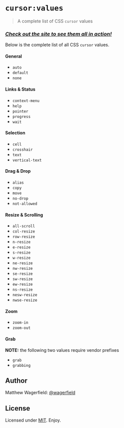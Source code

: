 # `cursor:values`

> A complete list of CSS `cursor` values

### [*Check out the site to see them all in action!*][site]

Below is the complete list of all CSS `cursor` values.

#### General
* `auto`
* `default`
* `none`

#### Links & Status
* `context-menu`
* `help`
* `pointer`
* `progress`
* `wait`

#### Selection
* `cell`
* `crosshair`
* `text`
* `vertical-text`

#### Drag & Drop
* `alias`
* `copy`
* `move`
* `no-drop`
* `not-allowed`

#### Resize & Scrolling
* `all-scroll`
* `col-resize`
* `row-resize`
* `n-resize`
* `e-resize`
* `s-resize`
* `w-resize`
* `ne-resize`
* `nw-resize`
* `se-resize`
* `sw-resize`
* `ew-resize`
* `ns-resize`
* `nesw-resize`
* `nwse-resize`

#### Zoom
* `zoom-in`
* `zoom-out`

#### Grab
**NOTE:** the following two values require vendor prefixes
* `grab`
* `grabbing`

## Author

Matthew Wagerfield: [@wagerfield][twitter]

## License

Licensed under [MIT][mit]. Enjoy.

[site]: http://wagerfield.github.com/cursor/
[twitter]: http://twitter.com/wagerfield
[mit]: http://www.opensource.org/licenses/mit-license.php
